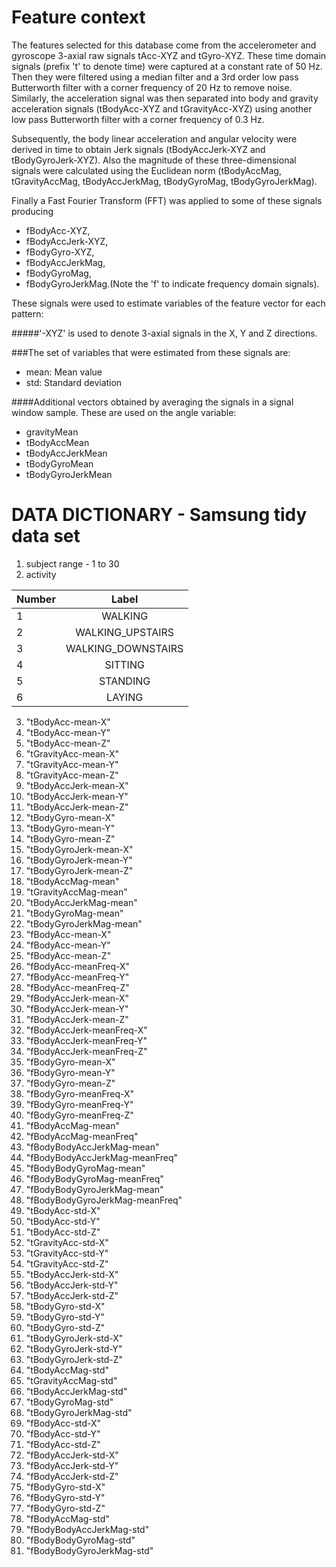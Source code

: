 Feature context
==============
The features selected for this database come from the accelerometer and gyroscope 3-axial raw signals tAcc-XYZ and tGyro-XYZ. These time domain signals (prefix 't' to denote time) were captured at a constant rate of 50 Hz. Then they were filtered using a median filter and a 3rd order low pass Butterworth filter with a corner frequency of 20 Hz to remove noise. Similarly, the acceleration signal was then separated into body and gravity acceleration signals (tBodyAcc-XYZ and tGravityAcc-XYZ) using another low pass Butterworth filter with a corner frequency of 0.3 Hz. 

Subsequently, the body linear acceleration and angular velocity were derived in time to obtain Jerk signals (tBodyAccJerk-XYZ and tBodyGyroJerk-XYZ). Also the magnitude of these three-dimensional signals were calculated using the Euclidean norm (tBodyAccMag, tGravityAccMag, tBodyAccJerkMag, tBodyGyroMag, tBodyGyroJerkMag). 

Finally a Fast Fourier Transform (FFT) was applied to some of these signals producing 
- fBodyAcc-XYZ, 
- fBodyAccJerk-XYZ, 
- fBodyGyro-XYZ, 
- fBodyAccJerkMag, 
- fBodyGyroMag, 
- fBodyGyroJerkMag.(Note the 'f' to indicate frequency domain signals). 

These signals were used to estimate variables of the feature vector for each pattern:  

#####'-XYZ' is used to denote 3-axial signals in the X, Y and Z directions.

###The set of variables that were estimated from these signals are: 

- mean: Mean value
- std: Standard deviation

####Additional vectors obtained by averaging the signals in a signal window sample. These are used on the angle variable:

- gravityMean
- tBodyAccMean
- tBodyAccJerkMean
- tBodyGyroMean
- tBodyGyroJerkMean

DATA DICTIONARY - Samsung tidy data set
================

1. subject range -  1 to 30
2. activity

| Number        | Label           |
| ------------- |:-------------:|
| 1     | WALKING |
| 2      | WALKING_UPSTAIRS     |
| 3 | WALKING_DOWNSTAIRS     |
| 4     | SITTING |
| 5     | STANDING |
| 6     | LAYING |

3. "tBodyAcc-mean-X"
4. "tBodyAcc-mean-Y"
5. "tBodyAcc-mean-Z"
6. "tGravityAcc-mean-X"
7. "tGravityAcc-mean-Y"
8. "tGravityAcc-mean-Z"
9. "tBodyAccJerk-mean-X"
10. "tBodyAccJerk-mean-Y"
11. "tBodyAccJerk-mean-Z"
12. "tBodyGyro-mean-X"
13. "tBodyGyro-mean-Y"
14. "tBodyGyro-mean-Z"
15. "tBodyGyroJerk-mean-X"
16. "tBodyGyroJerk-mean-Y"
17. "tBodyGyroJerk-mean-Z"
18. "tBodyAccMag-mean"
19. "tGravityAccMag-mean"
20. "tBodyAccJerkMag-mean"
21. "tBodyGyroMag-mean"
22. "tBodyGyroJerkMag-mean"
23. "fBodyAcc-mean-X"
24. "fBodyAcc-mean-Y"
25. "fBodyAcc-mean-Z"
26. "fBodyAcc-meanFreq-X"
27. "fBodyAcc-meanFreq-Y"
28. "fBodyAcc-meanFreq-Z"
29. "fBodyAccJerk-mean-X"
30. "fBodyAccJerk-mean-Y"
31. "fBodyAccJerk-mean-Z"
32. "fBodyAccJerk-meanFreq-X"
33. "fBodyAccJerk-meanFreq-Y"
34. "fBodyAccJerk-meanFreq-Z"
35. "fBodyGyro-mean-X"
36. "fBodyGyro-mean-Y"
37. "fBodyGyro-mean-Z"
38. "fBodyGyro-meanFreq-X"
39. "fBodyGyro-meanFreq-Y"
40. "fBodyGyro-meanFreq-Z"
41. "fBodyAccMag-mean"
42. "fBodyAccMag-meanFreq"
43. "fBodyBodyAccJerkMag-mean"
44. "fBodyBodyAccJerkMag-meanFreq"
45. "fBodyBodyGyroMag-mean"
46. "fBodyBodyGyroMag-meanFreq"
47. "fBodyBodyGyroJerkMag-mean"
48. "fBodyBodyGyroJerkMag-meanFreq"
49. "tBodyAcc-std-X"
50. "tBodyAcc-std-Y"
51. "tBodyAcc-std-Z"
52. "tGravityAcc-std-X"
53. "tGravityAcc-std-Y"
54. "tGravityAcc-std-Z"
55. "tBodyAccJerk-std-X"
56. "tBodyAccJerk-std-Y"
57. "tBodyAccJerk-std-Z"
58. "tBodyGyro-std-X"
59. "tBodyGyro-std-Y"
60. "tBodyGyro-std-Z"
61. "tBodyGyroJerk-std-X"
62. "tBodyGyroJerk-std-Y"
63. "tBodyGyroJerk-std-Z"
64. "tBodyAccMag-std"
65. "tGravityAccMag-std"
66. "tBodyAccJerkMag-std"
67. "tBodyGyroMag-std"
68. "tBodyGyroJerkMag-std"
69. "fBodyAcc-std-X"
70. "fBodyAcc-std-Y"
71. "fBodyAcc-std-Z"
72. "fBodyAccJerk-std-X"
73. "fBodyAccJerk-std-Y"
74. "fBodyAccJerk-std-Z"
75. "fBodyGyro-std-X"
76. "fBodyGyro-std-Y"
77. "fBodyGyro-std-Z"
78. "fBodyAccMag-std"
79. "fBodyBodyAccJerkMag-std"
80. "fBodyBodyGyroMag-std"
81. "fBodyBodyGyroJerkMag-std"


